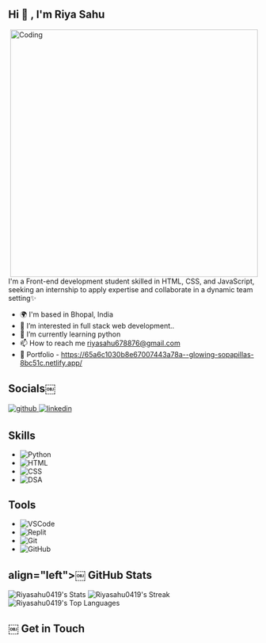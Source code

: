 
   ## Hi 👋 , I'm Riya Sahu 

<img align="right" alt="Coding" width="500" src="https://img.freepik.com/premium-vector/women-sitting-bean-bag-chair-making-use-laptop-vector-illustration_590570-33.jpg?w=2000">


I'm a Front-end development student skilled in HTML, CSS, and JavaScript, seeking an internship to apply expertise and collaborate in a dynamic team setting✨

- 🌍 I'm based in Bhopal, India
- 👀 I’m interested in full stack web development..
- 🌱 I’m currently learning python 
- 📫 How to reach me riyasahu678876@gmail.com
- 💼 Portfolio - https://65a6c1030b8e67007443a78a--glowing-sopapillas-8bc51c.netlify.app/

<!---
Riyasahu0419/Riyasahu0419 is a ✨ special ✨ repository because its `README.md` (this file) appears on your GitHub profile.
You can click the Preview link to take a look at your changes.
--->



## Socials￼
<p align="left">
<a href="https://https://github.com/Riyasahu0419" target="_blank">
<img src=https://img.shields.io/badge/github-%2324292e.svg?&style=for-the-badge&logo=github&logoColor=white alt=github style="margin-bottom: 5px;" />
</a>
<a href="[https://www.linkedin.com/in/riya-sahu-08a462230/)" target="_blank">
<img src=https://img.shields.io/badge/linkedin-%231E77B5.svg?&style=for-the-badge&logo=linkedin&logoColor=white alt=linkedin style="margin-bottom: 5px;" />
   </a>

## Skills
- ![Python](https://img.shields.io/badge/Python-3776AB?style=flat&logo=python&logoColor=white)
- ![HTML](https://img.shields.io/badge/HTML5-E34F26?style=flat&logo=html5&logoColor=white)
- ![CSS](https://img.shields.io/badge/CSS3-1572B6?style=flat&logo=css3&logoColor=white)
- ![DSA](https://img.shields.io/badge/Data_Structures_%26_Algorithms-0082C9?style=flat)

## Tools
- ![VSCode](https://img.shields.io/badge/VSCode-007ACC?style=flat&logo=visual-studio-code&logoColor=white)
- ![Replit](https://img.shields.io/badge/Replit-667881?style=flat&logo=replit&logoColor=white)
- ![Git](https://img.shields.io/badge/Git-F05032?style=flat&logo=git&logoColor=white)
- ![GitHub](https://img.shields.io/badge/GitHub-181717?style=flat&logo=github&logoColor=white)


## align="left">￼ GitHub Stats

![Riyasahu0419's Stats](https://github-readme-stats.vercel.app/api?username=Riyasahu0419&theme=tokyonight&show_icons=true&hide_border=false&count_private=true)
![Riyasahu0419's Streak](https://github-readme-streak-stats.herokuapp.com/?user=Riyasahu0419&theme=tokyonight&hide_border=false)
![Riyasahu0419's Top Languages](https://github-readme-stats.vercel.app/api/top-langs/?username=Riyasahu0419&theme=tokyonight&show_icons=true&hide_border=false&layout=compact)



## ￼ Get in Touch
